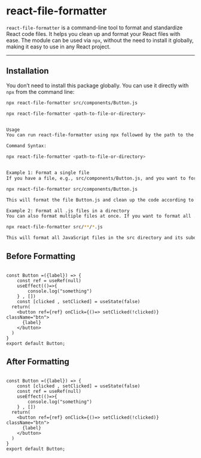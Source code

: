 # react-file-formatter

`react-file-formatter` is a command-line tool to format and standardize React code files. It helps you clean up and format your React files with ease. The module can be used via `npx`, without the need to install it globally, making it easy to use in any React project.

---

## Installation

You don’t need to install this package globally. You can use it directly with `npx` from the command line:

```bash
npx react-file-formatter src/components/Button.js

```

```bash
npx react-file-formatter <path-to-file-or-directory>


Usage
You can run react-file-formatter using npx followed by the path to the file or directory you want to format.

Command Syntax:

npx react-file-formatter <path-to-file-or-directory>


Example 1: Format a single file
If you have a file, e.g., src/components/Button.js, and you want to format it:

npx react-file-formatter src/components/Button.js

This will format the file Button.js and clean up the code according to the formatting rules defined in the module.

Example 2: Format all .js files in a directory
You can also format multiple files at once. If you want to format all .js files in a specific folder, you can use a wildcard:

npx react-file-formatter src/**/*.js

This will format all JavaScript files in the src directory and its subdirectories.
```

## Before Formatting

```import React from 'react';

const Button =({label}) => {
    const ref = useRef(null)
    useEffect(()=>{
        console.log("something")
    } , [])
    const [clicked , setClicked] = useState(false)
  return(
    <button ref={ref} onClick={()=> setClicked(!clicked)} className="btn">
      {label}
    </button>
  )
}
export default Button;
```

## After Formatting

```import React from 'react';

const Button =({label}) => {
    const [clicked , setClicked] = useState(false)
    const ref = useRef(null)
    useEffect(()=>{
        console.log("something")
    } , [])
  return(
    <button ref={ref} onClick={()=> setClicked(!clicked)} className="btn">
      {label}
    </button>
  )
}
export default Button;
```
